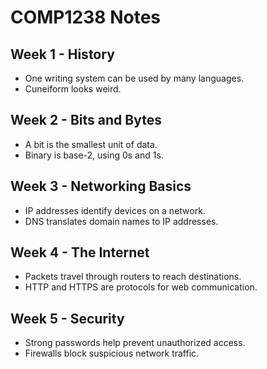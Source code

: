 # COMP1238 Notes

## Week 1 - History
- One writing system can be used by many languages.
- Cuneiform looks weird.

## Week 2 - Bits and Bytes
- A bit is the smallest unit of data.
- Binary is base-2, using 0s and 1s.

## Week 3 - Networking Basics
- IP addresses identify devices on a network.
- DNS translates domain names to IP addresses.

## Week 4 - The Internet
- Packets travel through routers to reach destinations.
- HTTP and HTTPS are protocols for web communication.

## Week 5 - Security
- Strong passwords help prevent unauthorized access.
- Firewalls block suspicious network traffic.
